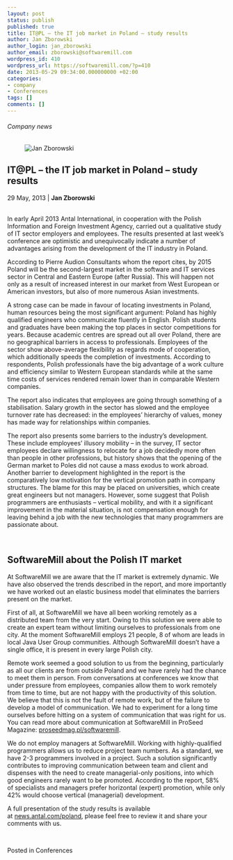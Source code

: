 ```yaml
---
layout: post
status: publish
published: true
title: IT@PL – the IT job market in Poland – study results
author: Jan Zborowski
author_login: jan_zborowski
author_email: zborowski@softwaremill.com
wordpress_id: 410
wordpress_url: https://softwaremill.com/?p=410
date: 2013-05-29 09:34:00.000000000 +02:00
categories:
- company
- Conferences
tags: []
comments: []
---
```


<h6>Company news</h6>
<div class="post-header clearfix">
<figure><div class="image"><img src="https://softwaremill.com/wp-content/uploads/2013/04/zborowski.jpg" alt="Jan Zborowski"></div></figure><div class="title">
<h2 class="font-dark-blue font-normal">IT@PL – the IT job market in Poland – study results</h2>29 May, 2013 | <b>Jan Zborowski</b><br><br>
</div>
</div>
<div class="post-rows"><div class="text">
<p dir="ltr">In early April 2013 Antal International, in cooperation with the Polish Information and Foreign Investment Agency, carried out a qualitative study of IT sector employers and employees. The results presented at last week’s conference are optimistic and unequivocally indicate a number of advantages arising from the development of the IT industry in Poland.</p>
<p dir="ltr">According to Pierre Audion Consultants whom the report cites, by 2015 Poland will be the second-largest market in the software and IT services sector in Central and Eastern Europe (after Russia). This will happen not only as a result of increased interest in our market from West European or American investors, but also of more numerous Asian investments.</p>
<p dir="ltr">A strong case can be made in favour of locating investments in Poland, human resources being the most significant argument: Poland has highly qualified engineers who communicate fluently in English. Polish students and graduates have been making the top places in sector competitions for years. Because academic centres are spread out all over Poland, there are no geographical barriers in access to professionals. Employees of the sector show above-average flexibility as regards mode of cooperation, which additionally speeds the completion of investments. According to respondents, Polish professionals have the big advantage of a work culture and efficiency similar to Western European standards while at the same time costs of services rendered remain lower than in comparable Western companies. </p>
<p dir="ltr">The report also indicates that employees are going through something of a stabilisation. Salary growth in the sector has slowed and the employee turnover rate has decreased: in the employees’ hierarchy of values, money has made way for relationships within companies.</p>
<p dir="ltr">The report also presents some barriers to the industry’s development. These include employees’ illusory mobility – in the survey, IT sector employees declare willingness to relocate for a job decidedly more often than people in other professions, but history shows that the opening of the German market to Poles did not cause a mass exodus to work abroad. Another barrier to development highlighted in the report is the comparatively low motivation for the vertical promotion path in company structures. The blame for this may be placed on universities, which create great engineers but not managers. However, some suggest that Polish programmers are enthusiasts – vertical mobility, and with it a significant improvement in the material situation, is not compensation enough for leaving behind a job with the new technologies that many programmers are passionate about.</p>
<p> </p>
<h2 dir="ltr">SoftwareMill about the Polish IT market</h2>
<p dir="ltr">At SoftwareMill we are aware that the IT market is extremely dynamic. We have also observed the trends described in the report, and more importantly we have worked out an elastic business model that eliminates the barriers present on the market.</p>
<p dir="ltr">First of all, at SoftwareMill we have all been working remotely as a distributed team from the very start. Owing to this solution we were able to create an expert team without limiting ourselves to professionals from one city. At the moment SoftwareMill employs 21 people, 8 of whom are leads in local Java User Group communities. Although SoftwareMill doesn’t have a single office, it is present in every large Polish city.</p>
<p dir="ltr">Remote work seemed a good solution to us from the beginning, particularly as all our clients are from outside Poland and we have rarely had the chance to meet them in person. From conversations at conferences we know that under pressure from employees, companies allow them to work remotely from time to time, but are not happy with the productivity of this solution. We believe that this is not the fault of remote work, but of the failure to develop a model of communication. We had to experiment for a long time ourselves before hitting on a system of communication that was right for us. You can read more about communication at SoftwareMill in ProSeed Magazine: <a href="http://proseedmag.pl/download/mag,Proseed_nr33,Soft_Mill_33.html">proseedmag.pl/softwaremill</a>.</p>
<p dir="ltr">We do not employ managers at SoftwareMill. Working with highly-qualified programmers allows us to reduce project team numbers. As a standard, we have 2-3 programmers involved in a project. Such a solution significantly contributes to improving communication between team and client and dispenses with the need to create managerial-only positions, into which good engineers rarely want to be promoted. According to the report, 58% of specialists and managers prefer horizontal (expert) promotion, while only 42% would choose vertical (managerial) development.</p>
<p dir="ltr">A full presentation of the study results is available at <a href="http://news.antal.com/poland-to-become-europes-it-services-centre/">news.antal.com/poland</a>, please feel free to review it and share your comments with us.</p>
<p> </p>
</div></div>
<div class="post-footer">Posted in Conferences</div>
